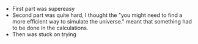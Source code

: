 * First part was supereasy
* Second part was quite hard, I thought the "you might need to find a more efficient way to simulate the universe." meant that something had to be done in the calculations.
* Then was stuck on trying 